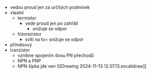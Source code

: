 - vedou proud jen za určitých podmínek
- vlastní
	- termistor
		- vede proud jen po zahřátí
			- snižuje se odpor
	- fotorezistor
		- svítí na to= snižuje se odpor
- příměsový
- tranzistor
	- vznikne spojením dvou PN přechodů
	- NPN a PNP
	- NPN šipka jde ven
	![[Drawing 2024-11-13 12.07.13.excalidraw]]